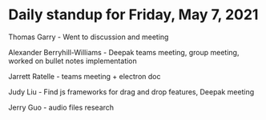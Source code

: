 # Daily standup for Friday, May 7, 2021

Thomas Garry - Went to discussion and meeting

Alexander Berryhill-Williams - Deepak teams meeting, group meeting, worked on bullet notes implementation

Jarrett Ratelle - teams meeting + electron doc

Judy Liu - Find js frameworks for drag and drop features, Deepak meeting

Jerry Guo - audio files research